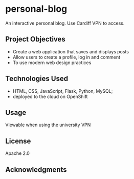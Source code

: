 # personal-blog
An interactive personal blog. Use Cardiff VPN to access.

## Project Objectives

- Create a web application that saves and displays posts
- Allow users to create a profile, log in and comment
- To use modern web design practices

## Technologies Used

- HTML, CSS, JavaScript, Flask, Python, MySQL;
- deployed to the cloud on OpenShift

## Usage

Viewable when using the university VPN

## License
Apache 2.0


## Acknowledgments

